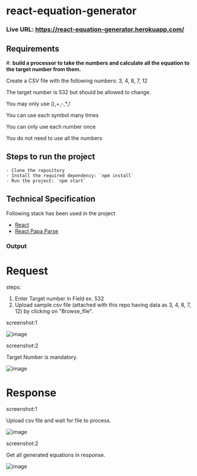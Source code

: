 # react-equation-generator

### Live URL: https://react-equation-generator.herokuapp.com/

## Requirements 

#: <b>build a processor to take the numbers and calculate all the equation to the target number from them.</b>

Create a CSV file with the following numbers: 3, 4, 8, 7, 12

The target number is 532 but should be allowed to change.

You may only use (),+,-,*,/

You can use each symbol many times

You can only use each number once

You do not need to use all the numbers


## Steps to run the project
```
- Clone the repository
- Install the required dependency: `npm install`
- Run the project: `npm start`
```

## Technical Specification

Following stack has been used in the project
- [React](https://reactjs.org/)
- [React Papa Parse](https://react-papaparse.js.org/)

### Output
# Request
steps:
1. Enter Target number in Field ex. 532
2. Upload sample.csv file (attached with this repo having data as 3, 4, 8, 7, 12) by clicking on "Browse_file". 

screenshot:1

![image](https://user-images.githubusercontent.com/44355278/124954180-74a73080-e033-11eb-8470-537057a7953f.png)

screenshot:2 

Target Number is mandatory.

![image](https://user-images.githubusercontent.com/44355278/124954408-a6b89280-e033-11eb-8941-65de1f8eafb6.png)

# Response
screenshot:1 

Upload csv file and wait for file to process. 

![image](https://user-images.githubusercontent.com/44355278/124954570-da93b800-e033-11eb-9416-19073ea6508c.png)

screenshot:2 

Get all generated equations in response.

![image](https://user-images.githubusercontent.com/44355278/124954696-fb5c0d80-e033-11eb-95ec-65cf65b04c94.png)
